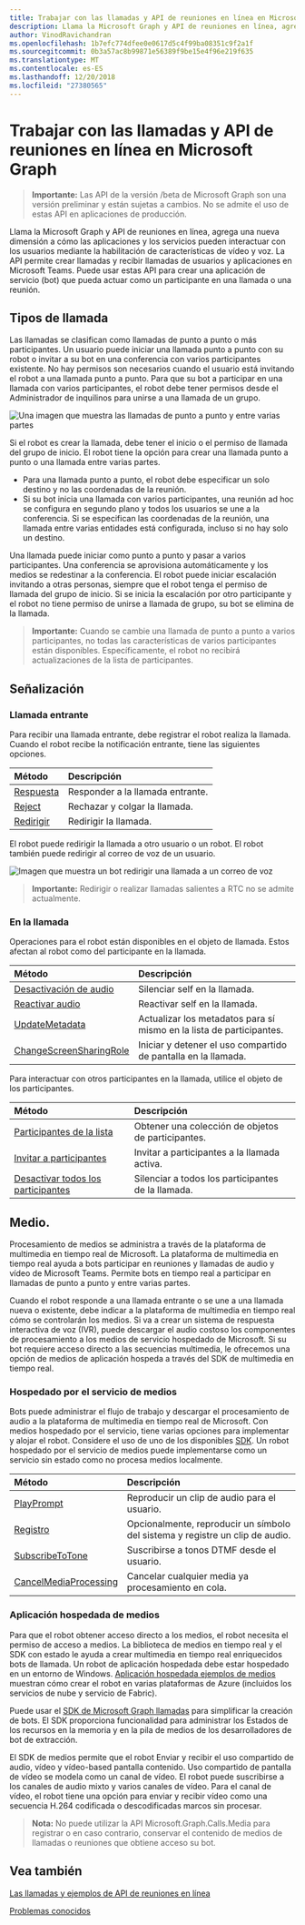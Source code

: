 ```yaml
---
title: Trabajar con las llamadas y API de reuniones en línea en Microsoft Graph
description: Llama la Microsoft Graph y API de reuniones en línea, agrega una nueva dimensión a cómo las aplicaciones y los servicios pueden interactuar con los usuarios mediante la habilitación de características de vídeo y voz. La API permite crear llamadas y recibir llamadas de usuarios y aplicaciones en Microsoft Teams. Puede usar estas API para crear una aplicación de servicio (bot) que pueda actuar como un participante en una llamada o una reunión.
author: VinodRavichandran
ms.openlocfilehash: 1b7efc774dfee0e0617d5c4f99ba08351c9f2a1f
ms.sourcegitcommit: 0b3a57ac8b99871e56389f9be15e4f96e219f635
ms.translationtype: MT
ms.contentlocale: es-ES
ms.lasthandoff: 12/20/2018
ms.locfileid: "27380565"
---
```

# <a name="working-with-the-calls-and-online-meetings-api-in-microsoft-graph"></a>Trabajar con las llamadas y API de reuniones en línea en Microsoft Graph

> **Importante:** Las API de la versión /beta de Microsoft Graph son una versión preliminar y están sujetas a cambios. No se admite el uso de estas API en aplicaciones de producción.

Llama la Microsoft Graph y API de reuniones en línea, agrega una nueva dimensión a cómo las aplicaciones y los servicios pueden interactuar con los usuarios mediante la habilitación de características de vídeo y voz. La API permite crear llamadas y recibir llamadas de usuarios y aplicaciones en Microsoft Teams. Puede usar estas API para crear una aplicación de servicio (bot) que pueda actuar como un participante en una llamada o una reunión.

## <a name="call-types"></a>Tipos de llamada

Las llamadas se clasifican como llamadas de punto a punto o más participantes. Un usuario puede iniciar una llamada punto a punto con su robot o invitar a su bot en una conferencia con varios participantes existente. No hay permisos son necesarios cuando el usuario está invitando el robot a una llamada punto a punto. Para que su bot a participar en una llamada con varios participantes, el robot debe tener permisos desde el Administrador de inquilinos para unirse a una llamada de un grupo.

![Una imagen que muestra las llamadas de punto a punto y entre varias partes](https://cdn.graph.office.net/prod/GraphDocuments/en-us/concepts/images/call-types.png)

Si el robot es crear la llamada, debe tener el inicio o el permiso de llamada del grupo de inicio. El robot tiene la opción para crear una llamada punto a punto o una llamada entre varias partes.

- Para una llamada punto a punto, el robot debe especificar un solo destino y no las coordenadas de la reunión. 
- Si su bot inicia una llamada con varios participantes, una reunión ad hoc se configura en segundo plano y todos los usuarios se une a la conferencia. Si se especifican las coordenadas de la reunión, una llamada entre varias entidades está configurada, incluso si no hay solo un destino.

Una llamada puede iniciar como punto a punto y pasar a varios participantes. Una conferencia se aprovisiona automáticamente y los medios se redestinar a la conferencia. El robot puede iniciar escalación invitando a otras personas, siempre que el robot tenga el permiso de llamada del grupo de inicio. Si se inicia la escalación por otro participante y el robot no tiene permiso de unirse a llamada de grupo, su bot se elimina de la llamada.

> **Importante:** Cuando se cambie una llamada de punto a punto a varios participantes, no todas las características de varios participantes están disponibles. Específicamente, el robot no recibirá actualizaciones de la lista de participantes.

## <a name="signaling"></a>Señalización

### <a name="incoming-call"></a>Llamada entrante

Para recibir una llamada entrante, debe registrar el robot realiza la llamada. Cuando el robot recibe la notificación entrante, tiene las siguientes opciones.

| Método                              | Descripción                                  |
|:------------------------------------|:---------------------------------------------|
| [Respuesta](../api/call-answer.md)     | Responder a la llamada entrante.                    |
| [Reject](../api/call-reject.md)     | Rechazar y colgar la llamada.                  |
| [Redirigir](../api/call-redirect.md) | Redirigir la llamada.                           |

El robot puede redirigir la llamada a otro usuario o un robot. El robot también puede redirigir al correo de voz de un usuario.

![Imagen que muestra un bot redirigir una llamada a un correo de voz](https://cdn.graph.office.net/prod/GraphDocuments/en-us/concepts/images/call-handling.png)

> **Importante:** Redirigir o realizar llamadas salientes a RTC no se admite actualmente.

### <a name="in-call"></a>En la llamada

Operaciones para el robot están disponibles en el objeto de llamada. Estos afectan al robot como del participante en la llamada.

| Método                                                            | Descripción                                  |
|:------------------------------------------------------------------|:---------------------------------------------|
| [Desactivación de audio](../api/call-mute.md)                                       | Silenciar self en la llamada.                       |
| [Reactivar audio](../api/call-unmute.md)                                   | Reactivar self en la llamada.                     |
| [UpdateMetadata](../api/call-updatemetadata.md)                   | Actualizar los metadatos para sí mismo en la lista de participantes.          |
| [ChangeScreenSharingRole](../api/call-changescreensharingrole.md) | Iniciar y detener el uso compartido de pantalla en la llamada.   |

Para interactuar con otros participantes en la llamada, utilice el objeto de los participantes.

| Método                                                            | Descripción                                  |
|:------------------------------------------------------------------|:---------------------------------------------|
| [Participantes de la lista](../api/call-list-participants.md)             | Obtener una colección de objetos de participantes.         |
| [Invitar a participantes](../api/participant-invite.md)               | Invitar a participantes a la llamada activa.      |
| [Desactivar todos los participantes](../api/participant-muteall.md)            | Silenciar a todos los participantes de la llamada.           |

## <a name="media"></a>Medio.

Procesamiento de medios se administra a través de la plataforma de multimedia en tiempo real de Microsoft. La plataforma de multimedia en tiempo real ayuda a bots participar en reuniones y llamadas de audio y vídeo de Microsoft Teams. Permite bots en tiempo real a participar en llamadas de punto a punto y entre varias partes.

Cuando el robot responde a una llamada entrante o se une a una llamada nueva o existente, debe indicar a la plataforma de multimedia en tiempo real cómo se controlarán los medios. Si va a crear un sistema de respuesta interactiva de voz (IVR), puede descargar el audio costoso los componentes de procesamiento a los medios de servicio hospedado de Microsoft. Si su bot requiere acceso directo a las secuencias multimedia, le ofrecemos una opción de medios de aplicación hospeda a través del SDK de multimedia en tiempo real.

### <a name="service-hosted-media"></a>Hospedado por el servicio de medios

Bots puede administrar el flujo de trabajo y descargar el procesamiento de audio a la plataforma de multimedia en tiempo real de Microsoft. Con medios hospedado por el servicio, tiene varias opciones para implementar y alojar el robot. Considere el uso de uno de los disponibles [SDK](https://developer.microsoft.com/graph/code-samples-and-sdks). Un robot hospedado por el servicio de medios puede implementarse como un servicio sin estado como no procesa medios localmente.

| Método                                                        | Descripción                                             |
|:--------------------------------------------------------------|:--------------------------------------------------------|
| [PlayPrompt](../api/call-playprompt.md)                       | Reproducir un clip de audio para el usuario.                         |
| [Registro](../api/call-record.md)                               | Opcionalmente, reproducir un símbolo del sistema y registre un clip de audio.      |
| [SubscribeToTone](../api/call-subscribetotone.md)             | Suscribirse a tonos DTMF desde el usuario.                  |
| [CancelMediaProcessing](../api/call-cancelmediaprocessing.md) | Cancelar cualquier media ya procesamiento en cola.             |

### <a name="application-hosted-media"></a>Aplicación hospedada de medios

Para que el robot obtener acceso directo a los medios, el robot necesita el permiso de acceso a medios. La biblioteca de medios en tiempo real y el SDK con estado le ayuda a crear multimedia en tiempo real enriquecidos bots de llamada. Un robot de aplicación hospedada debe estar hospedado en un entorno de Windows. [Aplicación hospedada ejemplos de medios](https://github.com/microsoftgraph/microsoft-graph-comms-samples) muestran cómo crear el robot en varias plataformas de Azure (incluidos los servicios de nube y servicio de Fabric).

Puede usar el [SDK de Microsoft Graph llamadas](https://microsoftgraph.github.io/microsoft-graph-comms-samples/docs/articles/index.html) para simplificar la creación de bots. El SDK proporciona funcionalidad para administrar los Estados de los recursos en la memoria y en la pila de medios de los desarrolladores de bot de extracción.

El SDK de medios permite que el robot Enviar y recibir el uso compartido de audio, vídeo y vídeo-based pantalla contenido. Uso compartido de pantalla de vídeo se modela como un canal de vídeo. El robot puede suscribirse a los canales de audio mixto y varios canales de vídeo. Para el canal de vídeo, el robot tiene una opción para enviar y recibir vídeo como una secuencia H.264 codificada o descodificadas marcos sin procesar.

> **Nota:** No puede utilizar la API Microsoft.Graph.Calls.Media para registrar o en caso contrario, conservar el contenido de medios de llamadas o reuniones que obtiene acceso su bot.

## <a name="see-also"></a>Vea también

[Las llamadas y ejemplos de API de reuniones en línea](https://github.com/microsoftgraph/microsoft-graph-comms-samples/)

[Problemas conocidos](/graph/known-issues#calls-and-online-meetings)